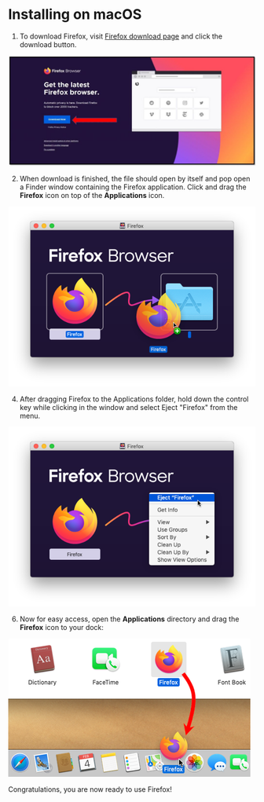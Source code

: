 Installing on macOS
======================

 1. To download Firefox, visit [Firefox download page](https://www.mozilla.org/en-US/firefox/new/) and click the download button.

  ![macOS Firefox Install](firefox_mac_0.jpg)

 2. When download is finished, the file should open by itself and pop open a Finder window containing the Firefox application.  Click and drag the **Firefox** icon on top of the **Applications** icon.

 ![macOS Firefox Install](firefox_mac.png)

 4. After dragging Firefox to the Applications folder, hold down the control key while clicking in the window and select Eject "Firefox" from the menu. 

![Eject Firefox](firefox_mac_1.png)
 
 6. Now for easy access, open the **Applications** directory and drag the **Firefox** icon to your dock:

![Adding Firefox to your dock](firefox_mac_2.png)

Congratulations, you are now ready to use Firefox!

